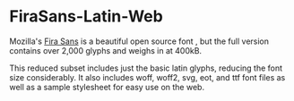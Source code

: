 # FiraSans-Latin-Web

Mozilla's [Fira Sans](https://github.com/mozilla/Fira/) is a beautiful open source font , but the full version contains over 2,000 glyphs and weighs in at 400kB.

This reduced subset includes just the basic latin glyphs, reducing the font size considerably. It also includes woff, woff2, svg, eot, and ttf font files as well as a sample stylesheet for easy use on the web.
